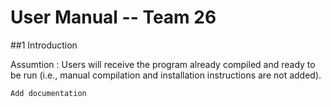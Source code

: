 # **User Manual -- Team 26**

##1 Introduction

Assumtion : Users will receive the program already compiled and ready to be run (i.e., manual compilation and installation instructions are not added).

`Add documentation`